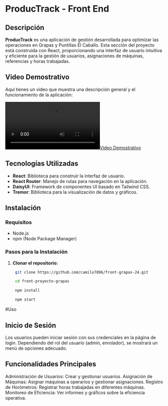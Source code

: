 # ProducTrack - Front End

## Descripción

**ProducTrack** es una aplicación de gestión desarrollada para optimizar las operaciones en Grapas y Puntillas El Caballo. Esta sección del proyecto está construida con React, proporcionando una interfaz de usuario intuitiva y eficiente para la gestión de usuarios, asignaciones de máquinas, referencias y horas trabajadas.

## Video Demostrativo

Aquí tienes un video que muestra una descripción general y el funcionamiento de la aplicación:

[![Video Demostrativo](.\src\videos\productrack.mp4)](.\src\videos\productrack.mp4)

## Tecnologías Utilizadas

- **React**: Biblioteca para construir la interfaz de usuario.
- **React Router**: Manejo de rutas para navegación en la aplicación.
- **DaisyUI**: Framework de componentes UI basado en Tailwind CSS.
- **Tremor**: Biblioteca para la visualización de datos y gráficos.

## Instalación

### Requisitos

- Node.js
- npm (Node Package Manager)

### Pasos para la Instalación

1. **Clonar el repositorio:**

   ```bash
    git clone https://github.com/camilo7896/front-grapas-24.git

    cd front-proyecto-grapas

    npm install

    npm start


#Uso

## Inicio de Sesión
Los usuarios pueden iniciar sesión con sus credenciales en la página de login. Dependiendo del rol del usuario (admin, enrolador), se mostrará un menú de opciones adecuado.

## Funcionalidades Principales
Administración de Usuarios: Crear y gestionar usuarios.
Asignación de Máquinas: Asignar máquinas a operarios y gestionar asignaciones.
Registro de Horómetros: Registrar horas trabajadas en diferentes máquinas.
Monitoreo de Eficiencia: Ver informes y gráficos sobre la eficiencia operativa.


